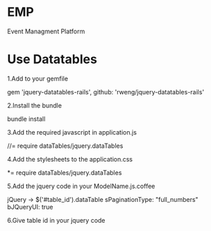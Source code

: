 EMP
===

Event Managment Platform

Use Datatables 
===============

1.Add to your gemfile

gem 'jquery-datatables-rails', github: 'rweng/jquery-datatables-rails'

2.Install the bundle

bundle install

3.Add the required javascript in application.js

//= require dataTables/jquery.dataTables

4.Add the stylesheets to the application.css

*= require dataTables/jquery.dataTables

5.Add the jquery code in your ModelName.js.coffee 

jQuery ->
  $('#table_id').dataTable
    sPaginationType: "full_numbers"
    bJQueryUI: true

6.Give table id in your jquery code   


  